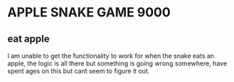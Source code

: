 # APPLE SNAKE GAME 9000

## eat apple

I am unable to get the functionality to work for when the snake eats an apple, the logic is all there but something is going wrong somewhere, have spent ages on this but cant seem to figure it out.

